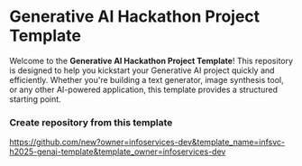 # Generative AI Hackathon Project Template

Welcome to the **Generative AI Hackathon Project Template**! This repository is designed to help you kickstart your Generative AI project quickly and efficiently. Whether you're building a text generator, image synthesis tool, or any other AI-powered application, this template provides a structured starting point.

### Create repository from this template

 https://github.com/new?owner=infoservices-dev&template_name=infsvc-h2025-genai-template&template_owner=infoservices-dev